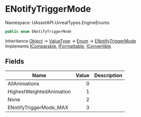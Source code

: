 # ENotifyTriggerMode

Namespace: UAssetAPI.UnrealTypes.EngineEnums

```csharp
public enum ENotifyTriggerMode
```

Inheritance [Object](https://docs.microsoft.com/en-us/dotnet/api/system.object) → [ValueType](https://docs.microsoft.com/en-us/dotnet/api/system.valuetype) → [Enum](https://docs.microsoft.com/en-us/dotnet/api/system.enum) → [ENotifyTriggerMode](./uassetapi.unrealtypes.engineenums.enotifytriggermode.md)<br>
Implements [IComparable](https://docs.microsoft.com/en-us/dotnet/api/system.icomparable), [IFormattable](https://docs.microsoft.com/en-us/dotnet/api/system.iformattable), [IConvertible](https://docs.microsoft.com/en-us/dotnet/api/system.iconvertible)

## Fields

| Name | Value | Description |
| --- | --: | --- |
| AllAnimations | 0 |  |
| HighestWeightedAnimation | 1 |  |
| None | 2 |  |
| ENotifyTriggerMode_MAX | 3 |  |
